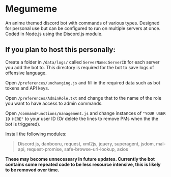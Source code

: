 # Megumeme
An anime themed discord bot with commands of various types. Designed for personal use but can be configured to run on multiple servers at once.
Coded in Node.js using the Discord.js module.

## If you plan to host this personally:
Create a folder in `/data/logs/` called `ServerName:ServerID` for each server you add the bot to. This directory is required for the bot to save logs of offensive language.

Open `/preferences/unchanging.js` and fill in the required data such as bot tokens and API keys.

Open `/preferences/AdminRole.txt` and change that to the name of the role you want to have access to admin commands.

Open `/commandFunctions/management.js` and change instances of `"YOUR USER ID HERE"` to your user ID (Or delete the lines to remove PMs when the the bot is triggered).

Install the following modules:
  >Discord.js, 
  >danbooru, 
  >request, 
  >xml2js, 
  >jquery,
  >superagent, 
  >jsdom, 
  >mal-api, 
  >request-promise, 
  >safe-browse-url-lookup, 
  >axios
  
**These may become unnecessary in future updates. Currently the bot contains some repeated code to be less resource intensive, this is likely to be removed over time.**
